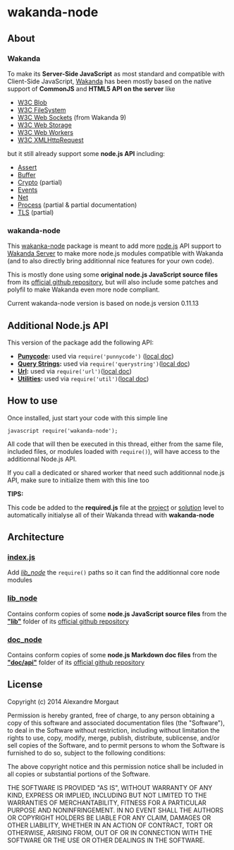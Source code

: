 # wakanda-node


## About

### Wakanda

To make its **Server-Side JavaScript** as most standard and compatible with Client-Side JavaScript, [Wakanda](http://wakanda.org) has been mostly based on the native support of **CommonJS** and **HTML5 API on the server** like

* [W3C Blob](http://doc.wakanda.org/BLOB/BLOB.100-866245.en.html)
* [W3C FileSystem](http://doc.wakanda.org/Files-and-Folders/Files-and-Folders.100-588941.en.html)
* [W3C Web Sockets](http://doc.wakanda.org/WebSocket-Client/WebSocket-Client.100-1038292.en.html) (from Wakanda 9)
* [W3C Web Storage](http://doc.wakanda.org/Storage/Storage.100-941570.en.html)
* [W3C Web Workers](http://doc.wakanda.org/Web-Workers/Web-Workers.100-688487.en.html)
* [W3C XMLHttpRequest](http://doc.wakanda.org/XMLHttpRequest/XMLHttpRequest.100-867248.en.html)

but it still already support some **node.js API** including:

* [Assert](http://doc.wakanda.org/Unit-Testing/Unit-Testing.100-1019075.en.html)
* [Buffer](http://doc.wakanda.org/Buffer/Buffer.100-805374.en.html)
* [Crypto](http://doc.wakanda.org/Crypto/Crypto.100-1052580.en.html) (partial)
* [Events](http://doc.wakanda.org/Events/Events.100-967582.en.html)
* [Net](http://doc.wakanda.org/Net/Net.100-967781.en.html)
* [Process](http://doc.wakanda.org/Global-Application/Application/process.303-933138.en.html) (partial & partial documentation)
* [TLS](http://doc.wakanda.org/TLS-SSL/TLS-SSL.100-967962.en.html) (partial)

### wakanda-node

This [wakanka-node](https://github.com/AMorgaut/wakanda-node) package is meant to add more [node.js](http://nodejs.org) API support to [Wakanda Server](http://wakanda.org) to make more node.js modules compatible with Wakanda (and to also directly bring additionnal nice features for your own code).

This is mostly done using some **original node.js JavaScript source files** from its [official github repository](https://github.com/joyent/node/), but will also include some patches and polyfil to make Wakanda even more node compliant.

Current wakanda-node version is based on node.js version 0.11.13

## Additional Node.js API


This version of the package add the following API:

* **[Punycode](http://nodejs.org/api/punycode.html):** used via `require('punnycode')` ([local doc](./doc_node/punycode.markdown))
* **[Query Strings](http://nodejs.org/api/querystring.html):** used via `require('querystring')`([local doc](./doc_node/querystring.markdown))
* **[Url](http://nodejs.org/api/url.html):** used via `require('url')`([local doc](./doc_node/url.markdown))
* **[Utilities](http://nodejs.org/api/util.html):** used via `require('util')`([local doc](./doc_node/util.markdown))

## How to use

Once installed, just start your code with this simple line

`javascript
require('wakanda-node');
`

All code that will then be executed in this thread, either from the same file, included files, or modules loaded with `require()`), will have access to the additionnal Node.js API. 

If you call a dedicated or shared worker that need such additionnal node.js API, make sure to initialize them with this line too

__TIPS:__ 

This code be added to the **required.js** file at the [project](http://doc.wakanda.org/Architecture-of-Wakanda-Applications/Project.200-1022680.en.html#1022932) or [solution](http://doc.wakanda.org/Architecture-of-Wakanda-Applications/Solution.200-1022674.en.html#1022744) level to automatically initialyse all of their Wakanda thread with **wakanda-node**


## Architecture

### [index.js](./blob/master/index.js)

Add *[lib_node](./tree/lib_node)* the `require()` paths so it can find the additionnal core node modules

### [lib_node](./master/tree/lib_node)

Contains conform copies of some **node.js JavaScript source files** from the [**"lib"**](https://github.com/joyent/node/tree/master/lib) folder of its [official github repository](https://github.com/joyent/node/) 

### [doc_node](./master/tree/doc_node)

Contains conform copies of some **node.js Markdown doc files** from the [**"doc/api"**](https://github.com/joyent/node/tree/master/doc/api) folder of its [official github repository](https://github.com/joyent/node/) 

## License

Copyright (c) 2014 Alexandre Morgaut

Permission is hereby granted, free of charge, to any person obtaining a copy of this software and associated documentation files (the "Software"), to deal in the Software without restriction, including without limitation the rights to use, copy, modify, merge, publish, distribute, sublicense, and/or sell copies of the Software, and to permit persons to whom the Software is furnished to do so, subject to the following conditions:

The above copyright notice and this permission notice shall be included in all copies or substantial portions of the Software.

THE SOFTWARE IS PROVIDED "AS IS", WITHOUT WARRANTY OF ANY KIND, EXPRESS OR IMPLIED, INCLUDING BUT NOT LIMITED TO THE WARRANTIES OF MERCHANTABILITY, FITNESS FOR A PARTICULAR PURPOSE AND NONINFRINGEMENT. IN NO EVENT SHALL THE AUTHORS OR COPYRIGHT HOLDERS BE LIABLE FOR ANY CLAIM, DAMAGES OR OTHER LIABILITY, WHETHER IN AN ACTION OF CONTRACT, TORT OR OTHERWISE, ARISING FROM, OUT OF OR IN CONNECTION WITH THE SOFTWARE OR THE USE OR OTHER DEALINGS IN THE SOFTWARE.